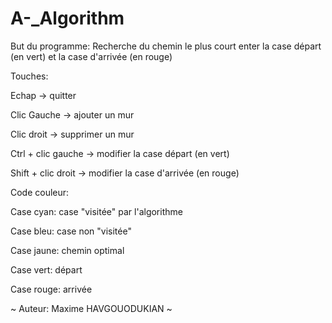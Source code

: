 # A-_Algorithm

But du programme: Recherche du chemin le plus court enter la case départ (en vert) et la case d'arrivée (en rouge)

Touches:

  Echap -> quitter

  Clic Gauche -> ajouter un mur
  
  Clic droit -> supprimer un mur

  Ctrl + clic gauche -> modifier la case départ (en vert) 

  Shift + clic droit -> modifier la case d'arrivée (en rouge)



Code couleur:

  Case cyan: case "visitée" par l'algorithme

  Case bleu: case non "visitée"

  Case jaune: chemin optimal
  
  Case vert: départ
  
  Case rouge: arrivée

~ Auteur: Maxime HAVGOUODUKIAN ~

